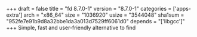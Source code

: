 +++
draft = false
title = "fd 8.7.0-1"
version = "8.7.0-1"
categories = ['apps-extra']
arch = "x86_64"
size = "1036920"
usize = "3544048"
sha1sum = "952fe7e91b9d8a32bbe1da3a013d7529ff6061d0"
depends = "['libgcc']"
+++
Simple, fast and user-friendly alternative to find